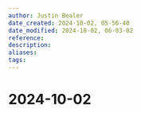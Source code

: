 ```yaml
---
author: Justin Bealer
date_created: 2024-10-02, 05-56-40
date_modified: 2024-10-02, 06-03-02
reference: 
description: 
aliases: 
tags: 
---
```

# 2024-10-02
